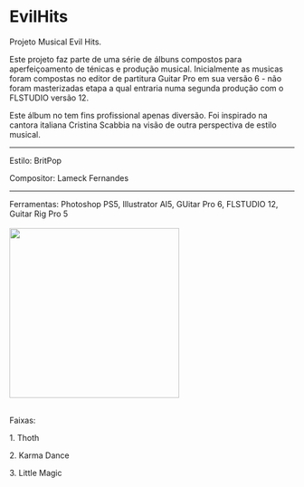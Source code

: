 # EvilHits
Projeto Musical Evil Hits.

Este projeto faz parte de uma série de álbuns compostos para aperfeiçoamento de ténicas e produção musical. Inicialmente as musicas foram compostas no editor de partitura Guitar Pro em sua versão 6 - não foram masterizadas etapa a qual entraria numa segunda produção com o FLSTUDIO versão 12.

Este álbum no tem fins profissional apenas diversão. Foi inspirado na cantora italiana Cristina Scabbia na visão de outra perspectiva de estilo musical.

<hr>
<p>Estilo: BritPop</p>
<p>Compositor: Lameck Fernandes</p>

<hr>
Ferramentas: Photoshop PS5, Illustrator AI5, GUitar Pro 6, FLSTUDIO 12, Guitar Rig Pro 5
<br><br>

<img src="https://image.ibb.co/c6d4eQ/zz.png" width="300" height="300">
<br><br>
<p>Faixas: </p>
<p>1. Thoth</p>
<p>2. Karma Dance</p>
<p>3. Little Magic</p>

